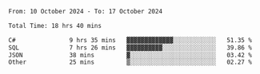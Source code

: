 <!--START_SECTION:waka-->

```txt
From: 10 October 2024 - To: 17 October 2024

Total Time: 18 hrs 40 mins

C#               9 hrs 35 mins   ▓▓▓▓▓▓▓▓▓▓▓▓▓░░░░░░░░░░░░   51.35 %
SQL              7 hrs 26 mins   ▓▓▓▓▓▓▓▓▓▓░░░░░░░░░░░░░░░   39.86 %
JSON             38 mins         ▓░░░░░░░░░░░░░░░░░░░░░░░░   03.42 %
Other            25 mins         ▒░░░░░░░░░░░░░░░░░░░░░░░░   02.27 %
```

<!--END_SECTION:waka-->
